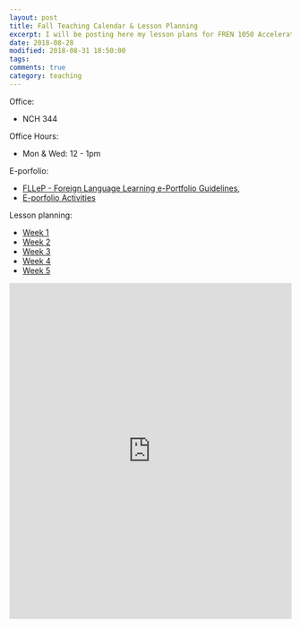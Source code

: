 ```yaml
---
layout: post
title: Fall Teaching Calendar & Lesson Planning
excerpt: I will be posting here my lesson plans for FREN 1050 Accelerated French, every week.     
date: 2018-08-28 
modified: 2018-08-31 18:50:00 
tags: 
comments: true
category: teaching
---
```

Office: 
- NCH 344   

Office Hours: 
- Mon & Wed: 12 - 1pm  

E-porfolio: 
- [FLLeP - Foreign Language Learning e-Portfolio Guidelines](http://simp.ly/publish/LhgQmV), 
- [E-porfolio Activities](http://simp.ly/publish/LtZD0m)

Lesson planning: 
- [Week 1](http://simp.ly/publish/ZGHPVp) 
- [Week 2](https://app.simplenote.com/publish/CTLRzX) 
- [Week 3](https://app.simplenote.com/publish/MyxJt8)   
- [Week 4](http://simp.ly/publish/nWV6q8)  
- [Week 5](https://app.simplenote.com/publish/m8lNwq)  

<iframe src="https://calendar.google.com/calendar/embed?showTitle=0&amp;showDate=0&amp;showPrint=0&amp;showTabs=0&amp;showCalendars=0&amp;showTz=0&amp;height=600&amp;wkst=1&amp;bgcolor=%23FFFFFF&amp;src=virginia.edu_nf5j6ocml9bijdeg9aluej4710%40group.calendar.google.com&amp;color=%23B1365F&amp;ctz=America%2FNew_York" style="border-width:0" width="100%" height="600" frameborder="0" scrolling="no"></iframe>


